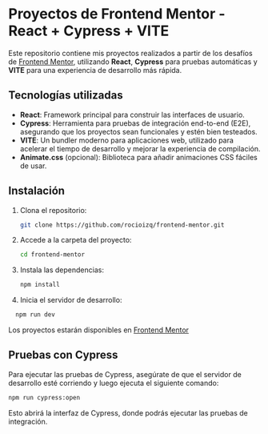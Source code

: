 # Proyectos de Frontend Mentor - React + Cypress + VITE

Este repositorio contiene mis proyectos realizados a partir de los desafíos de [Frontend Mentor](https://www.frontendmentor.io/), utilizando **React**, **Cypress** para pruebas automáticas y **VITE** para una experiencia de desarrollo más rápida.

## Tecnologías utilizadas

- **React**: Framework principal para construir las interfaces de usuario.
- **Cypress**: Herramienta para pruebas de integración end-to-end (E2E), asegurando que los proyectos sean funcionales y estén bien testeados.
- **VITE**: Un bundler moderno para aplicaciones web, utilizado para acelerar el tiempo de desarrollo y mejorar la experiencia de compilación.
- **Animate.css** (opcional): Biblioteca para añadir animaciones CSS fáciles de usar.

## Instalación

1. Clona el repositorio:  
    ```bash
    git clone https://github.com/rocioizq/frontend-mentor.git
    ```  
2. Accede a la carpeta del proyecto:  
    ```bash
    cd frontend-mentor
    ```  
3. Instala las dependencias:
   ```bash
   npm install
   ```
4. Inicia el servidor de desarrollo:
 ```bash
   npm run dev
   ```
Los proyectos estarán disponibles en [Frontend Mentor](https://www.frontendmentor.io/profile/rocioizq)

## Pruebas con Cypress
Para ejecutar las pruebas de Cypress, asegúrate de que el servidor de desarrollo esté corriendo y luego ejecuta el siguiente comando:
  ```bash
  npm run cypress:open
  ```
Esto abrirá la interfaz de Cypress, donde podrás ejecutar las pruebas de integración.


